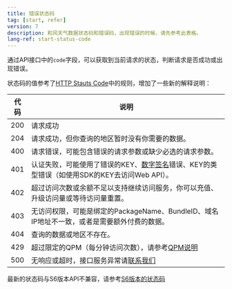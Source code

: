 ```yaml
---
title: 错误状态码
tag: [start, refer]
version: 7
description: 和风天气数据状态码和错误码，出现错误的时候，请先参考此表格。
lang-ref: start-status-code
---
```


通过API接口中的`code`字段，可以获取到当前请求的状态，判断请求是否成功或出现错误。

状态码的值参考了[HTTP Stauts Code](https://en.wikipedia.org/wiki/List_of_HTTP_status_codes)中的规则，增加了一些新的解释说明：

| 代码 | 说明                            |
| ---- | -------------------------------- |
|200|请求成功|
|204|请求成功，但你查询的地区暂时没有你需要的数据。|
| 400 | 请求错误，可能包含错误的请求参数或缺少必选的请求参数。   |
| 401  | 认证失败，可能使用了错误的KEY、[数字签名](/docs/faq/technical#signature-authentication)错误、KEY的类型错误（如使用SDK的KEY去访问Web API）。    |
| 402   | 超过访问次数或余额不足以支持继续访问服务，你可以充值、升级访问量或等待访问量重置。 |
| 403  | 无访问权限，可能是绑定的PackageName、BundleID、域名IP地址不一致，或者是需要额外付费的数据。        |
|404| 查询的数据或地区不存在。  |
| 429   | 超过限定的QPM（每分钟访问次数），请参考[QPM说明](/docs/start/glossary#qpm)   |
| 500  | 无响应或超时，接口服务异常请[联系我们](https://www.qweather.com/contact)                                                                             |

最新的状态码与S6版本API不兼容，请参考[S6版本的状态码](/docs/legacy/api/s6#status-code)